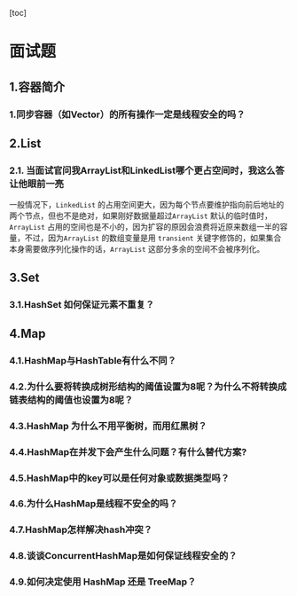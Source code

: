 [toc]

# 面试题

## 1.容器简介

### 1.同步容器（如Vector）的所有操作一定是线程安全的吗？



## 2.List

### 2.1. 当面试官问我ArrayList和LinkedList哪个更占空间时，我这么答让他眼前一亮

一般情况下，`LinkedList` 的占用空间更大，因为每个节点要维护指向前后地址的两个节点，但也不是绝对，如果刚好数据量超过`ArrayList` 默认的临时值时，`ArrayList` 占用的空间也是不小的，因为扩容的原因会浪费将近原来数组一半的容量，不过，因为`ArrayList` 的数组变量是用 `transient` 关键字修饰的，如果集合本身需要做序列化操作的话，`ArrayList` 这部分多余的空间不会被序列化。



## 3.Set

### 3.1.HashSet 如何保证元素不重复？



## 4.Map

### 4.1.HashMap与HashTable有什么不同？

### 4.2.为什么要将转换成树形结构的阈值设置为8呢？为什么不将转换成链表结构的阈值也设置为8呢？

### 4.3.HashMap 为什么不用平衡树，而用红黑树？

### 4.4.HashMap在并发下会产生什么问题？有什么替代方案?

### 4.5.HashMap中的key可以是任何对象或数据类型吗？

### 4.6.为什么HashMap是线程不安全的吗？

### 4.7.HashMap怎样解决hash冲突？

### 4.8.谈谈ConcurrentHashMap是如何保证线程安全的？

### 4.9.如何决定使用 HashMap 还是 TreeMap？







